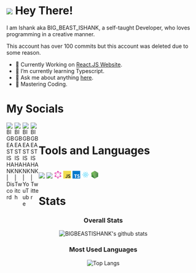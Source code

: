 # <img src="https://cdn.discordapp.com/emojis/776716850301763605.gif?v=1" width="40"> Hey There! 

I am Ishank aka BIG_BEAST_ISHANK, a self-taught Developer, who loves programming in a creative manner.

This account has over 100 commits but this account was deleted due to some reason.

- 🔭 Currently Working on [React.JS Website](https://bigbeastishank.github.io).
- 🌱 I’m currently learning Typescript.
- 💬 Ask me about anything [here](https://github.com/BIGBEASTISHANK/BIGBEASTISHANK/issues).
- 💪 Mastering Coding.
# My Socials

<a href="https://discord.gg/XfngbaaG2r">
  <img align="left" alt="BIGBEASTISHANK | Discord" width="21px" src="https://www.flaticon.com/svg/static/icons/svg/2111/2111370.svg">
</a>
<a href="https://instagram.com/opishank">
  <img align="left" alt="BIGBEASTISHANK | Twitch" width="21px" src="https://logodownload.org/wp-content/uploads/2017/04/instagram-logo.png">
</a>
<a href="https://www.youtube.com/channel/UCw6lNThNWxwz1cz5rvR1Rdw">
  <img align="left" alt="BIGBEASTISHANK | YouTube" width="21px" src="https://www.flaticon.com/svg/static/icons/svg/1384/1384060.svg">
</a>

<a href="https://twitter.com/opishank">
  <img align="left" alt="BIGBEASTISHANK | Twitter" width="21px" src="https://raw.githubusercontent.com/BruceMacGary/BruceMacGary/main/assets/twitter.svg">
</a>
<br />

# Tools and Languages
<br />
<code><img height="20" src="https://cdn.discordapp.com/attachments/765049600817233931/781425295622012968/visual-studio-code.png"></code>
<code><img height="20" src="https://cdn.discordapp.com/attachments/765049600817233931/781426103742234634/html.png"></code>
<code><img height="20" src="https://raw.githubusercontent.com/github/explore/5c058a388828bb5fde0bcafd4bc867b5bb3f26f3/topics/graphql/graphql.png"></code>
<code><img height="20" src="https://raw.githubusercontent.com/github/explore/80688e429a7d4ef2fca1e82350fe8e3517d3494d/topics/javascript/javascript.png"></code>
<code><img height="20" src="https://raw.githubusercontent.com/github/explore/80688e429a7d4ef2fca1e82350fe8e3517d3494d/topics/typescript/typescript.png"></code>
<code><img height="20" src="https://raw.githubusercontent.com/github/explore/80688e429a7d4ef2fca1e82350fe8e3517d3494d/topics/react/react.png"></code>
<code><img height="20" src="https://raw.githubusercontent.com/github/explore/80688e429a7d4ef2fca1e82350fe8e3517d3494d/topics/nodejs/nodejs.png"></code> <br />

# Stats

<div align="center">
  
### Overall Stats
![BIGBEASTISHANK's github stats](https://github-readme-stats.vercel.app/api?username=BIGBEASTISHANK&count_private=true&theme=great-gatsby)
  
### Most Used Languages
![Top Langs](https://github-readme-stats.vercel.app/api/top-langs/?username=BIGBEASTISHANK&theme=great-gatsby)
</div>
